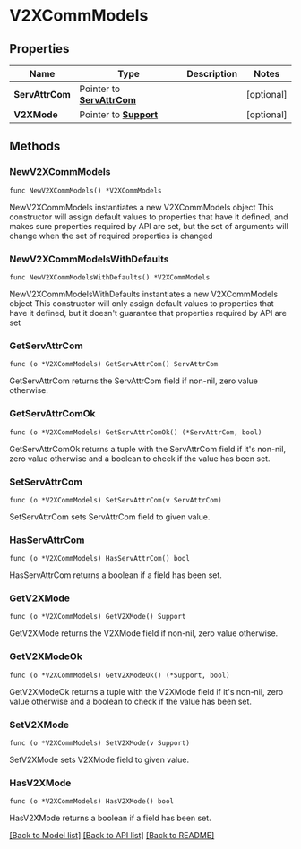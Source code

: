 # V2XCommModels

## Properties

Name | Type | Description | Notes
------------ | ------------- | ------------- | -------------
**ServAttrCom** | Pointer to [**ServAttrCom**](ServAttrCom.md) |  | [optional] 
**V2XMode** | Pointer to [**Support**](Support.md) |  | [optional] 

## Methods

### NewV2XCommModels

`func NewV2XCommModels() *V2XCommModels`

NewV2XCommModels instantiates a new V2XCommModels object
This constructor will assign default values to properties that have it defined,
and makes sure properties required by API are set, but the set of arguments
will change when the set of required properties is changed

### NewV2XCommModelsWithDefaults

`func NewV2XCommModelsWithDefaults() *V2XCommModels`

NewV2XCommModelsWithDefaults instantiates a new V2XCommModels object
This constructor will only assign default values to properties that have it defined,
but it doesn't guarantee that properties required by API are set

### GetServAttrCom

`func (o *V2XCommModels) GetServAttrCom() ServAttrCom`

GetServAttrCom returns the ServAttrCom field if non-nil, zero value otherwise.

### GetServAttrComOk

`func (o *V2XCommModels) GetServAttrComOk() (*ServAttrCom, bool)`

GetServAttrComOk returns a tuple with the ServAttrCom field if it's non-nil, zero value otherwise
and a boolean to check if the value has been set.

### SetServAttrCom

`func (o *V2XCommModels) SetServAttrCom(v ServAttrCom)`

SetServAttrCom sets ServAttrCom field to given value.

### HasServAttrCom

`func (o *V2XCommModels) HasServAttrCom() bool`

HasServAttrCom returns a boolean if a field has been set.

### GetV2XMode

`func (o *V2XCommModels) GetV2XMode() Support`

GetV2XMode returns the V2XMode field if non-nil, zero value otherwise.

### GetV2XModeOk

`func (o *V2XCommModels) GetV2XModeOk() (*Support, bool)`

GetV2XModeOk returns a tuple with the V2XMode field if it's non-nil, zero value otherwise
and a boolean to check if the value has been set.

### SetV2XMode

`func (o *V2XCommModels) SetV2XMode(v Support)`

SetV2XMode sets V2XMode field to given value.

### HasV2XMode

`func (o *V2XCommModels) HasV2XMode() bool`

HasV2XMode returns a boolean if a field has been set.


[[Back to Model list]](../README.md#documentation-for-models) [[Back to API list]](../README.md#documentation-for-api-endpoints) [[Back to README]](../README.md)


